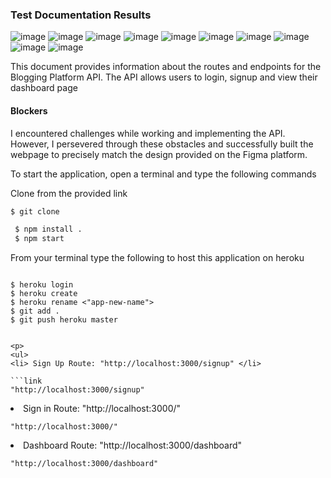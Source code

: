 ### Test Documentation Results

![image](https://img.shields.io/badge/React-20232A?style=for-the-badge&logo=react&logoColor=61DAFB)
![image](https://img.shields.io/badge/Heroku-430098?style=for-the-badge&logo=heroku&logoColor=white)
![image](https://img.shields.io/badge/MongoDB-4EA94B?style=for-the-badge&logo=mongodb&logoColor=white)
![image](https://img.shields.io/badge/MySQL-005C84?style=for-the-badge&logo=mysql&logoColor=white)
![image](https://img.shields.io/badge/Figma-F24E1E?style=for-the-badge&logo=figma&logoColor=white)
![image](https://img.shields.io/badge/Codecademy-FFF0E5?style=for-the-badge&logo=codecademy&logoColor=303347)
![image](https://img.shields.io/badge/Express.js-000000?style=for-the-badge&logo=express&logoColor=white)
![image](https://img.shields.io/badge/npm-CB3837?style=for-the-badge&logo=npm&logoColor=white)
![image](https://img.shields.io/badge/Node.js-339933?style=for-the-badge&logo=nodedotjs&logoColor=white)
![image](https://img.shields.io/badge/Redux-593D88?style=for-the-badge&logo=redux&logoColor=white)

<p> This document provides information about the routes and endpoints for the Blogging Platform API. The API allows 
users to login, signup and view their dashboard page </p>

<h4> Blockers </h4>
<p>   I encountered challenges while working and implementing the API. However, I persevered through these obstacles and successfully built the webpage to precisely match the design provided on the Figma platform.</p>

<p> 
To start the application, open a terminal and type the following 
commands </p>

<p> Clone from the provided link </p>

```bash
$ git clone

```

```bash
 $ npm install .
 $ npm start

```

<p> From your terminal type the following to host this application on 
heroku </p>

````shell

$ heroku login
$ heroku create
$ heroku rename <"app-new-name">
$ git add .
$ git push heroku master


<p>
<ul>
<li> Sign Up Route: "http://localhost:3000/signup" </li>

```link
"http://localhost:3000/signup"
````

<li> Sign in Route: "http://localhost:3000/" </li>

```link
"http://localhost:3000/"
```

<li> Dashboard Route: "http://localhost:3000/dashboard" </li>

```link
"http://localhost:3000/dashboard"
```

</ul>

</p>
